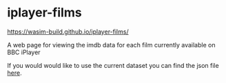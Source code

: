 # iplayer-films
https://wasim-build.github.io/iplayer-films/

A web page for viewing the imdb data for each film currently available on BBC iPlayer

If you would would like to use the current dataset you can find the json file [here](https://gist.github.com/wasim-build/5dfb46a2e8a1773572ca58a715bd31fe).
